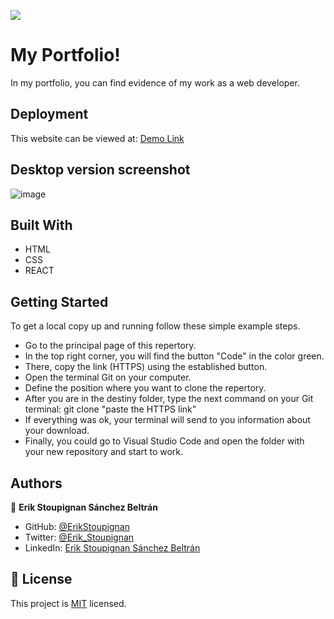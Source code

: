 ![](https://img.shields.io/badge/Microverse-blueviolet)

# My Portfolio!

 In my portfolio, you can find evidence of my work as a web developer.

## Deployment
This website can be viewed at: [Demo Link](https://resume-erik-sanchez-beltran.netlify.app/)

## Desktop version screenshot

![image](https://user-images.githubusercontent.com/106561762/178395159-23b149ba-5ae7-4f2d-b3f4-7fae0c491769.png)

## Built With

- HTML
- CSS
- REACT

## Getting Started
To get a local copy up and running follow these simple example steps.

- Go to the principal page of this repertory.
- In the top right corner, you will find the button "Code" in the color green.
- There, copy the link (HTTPS) using the established button.
- Open the terminal Git on your computer.
- Define the position where you want to clone the repertory.
- After you are in the destiny folder, type the next command on your Git terminal: git clone  "paste the HTTPS link"
- If everything was ok, your terminal will send to you information about your download. 
- Finally, you could go to Visual Studio Code and open the folder with your new repository and start to work.

## Authors

👤 **Erik Stoupignan Sánchez Beltrán**

- GitHub: [@ErikStoupignan](https://github.com/ErikStoupignan)
- Twitter: [@Erik_Stoupignan](https://twitter.com/Erik_Stoupignan)
- LinkedIn: [Erik Stoupignan Sánchez Beltrán](https://www.linkedin.com/in/erik-stoupignan-s%C3%A1nchez-beltr%C3%A1n-393180238/)

## 📝 License

This project is [MIT](./MIT.md) licensed.
